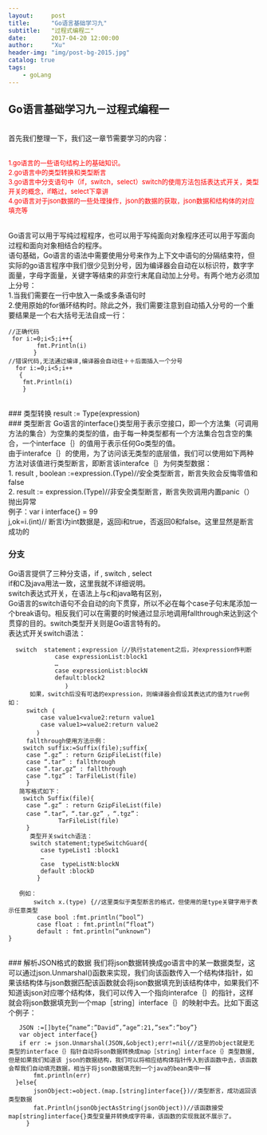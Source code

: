 ```yaml
---
layout:     post
title:      "Go语言基础学习九"
subtitle:   "过程式编程二"
date:       2017-04-20 12:00:00
author:     "Xu"
header-img: "img/post-bg-2015.jpg"
catalog: true
tags:
    - goLang
---
```

## Go语言基础学习九－过程式编程一
   <br>首先我们整理一下，我们这一章节需要学习的内容：<br>
   
<font color=red size=2>
    <br>1.go语言的一些语句结构上的基础知识。
    <br>2.go语言中的类型转换和类型断言
    <br>3.go语言中分支语句中（if，switch，select）switch的使用方法包括表达式开关，类型开关的概念，if略过，select下章讲
    <br>4.go语言对于json数据的一些处理操作，json的数据的获取，json数据和结构体的对应填充等
   </font>
   
   <br> Go语言可以用于写纯过程程序，也可以用于写纯面向对象程序还可以用于写面向过程和面向对象相结合的程序。
    <br>语句基础，Go语言的语法中需要使用分号来作为上下文中语句的分隔结束符，但实际的go语言程序中我们很少见到分号，因为编译器会自动在以标识符，数字字面量，字母字面量，关键字等结束的非空行末尾自动加上分号。有两个地方必须加上分号：
   <br>1.当我们需要在一行中放入一条或多条语句时 
   <br>2.使用原始的for循环结构时。除此之外，我们需要注意到自动插入分号的一个重要结果是一个右大括号无法自成一行：
 ```
//正确代码   
  for i:=0;i<5;i++{
         fmt.Println(i)
        }
//错误代码,无法通过编译,编译器会自动往＋＋后面插入一个分号
   for i:=0;i<5;i++
    {
     fmt.Println(i)
     }
```
 <br>
### 类型转换 
result := Type(expression)
 <br>
### 类型断言
Go语言的interface{}类型用于表示空接口，即一个方法集（可调用方法的集合）为空集的类型的值，由于每一种类型都有一个方法集合包含空的集合，一个interface｛｝的值用于表示任何Go类型的值。 <br>
由于interafce｛｝的使用，为了访问该无类型的底层值，我们可以使用如下两种方法对该值进行类型断言，即断言该interafce｛｝为何类型数据： <br>
     1.   result , boolean :=expression.(Type)//安全类型断言，断言失败会反悔零值和false <br>
     2.  result := expression.(Type)//非安全类型断言，断言失败调用内置panic（）抛出异常 <br>
例子：var i interface{} = 99 <br>
     j,ok=i.(int)// 断言i为int数据是，返回i和true，否返回0和false。这里显然是断言成功的 <br>

### 分支 
Go语言提供了三种分支语，if , switch , select
           <br>if和C及java用法一致，这里我就不详细说明。
            <br>switch表达式开关，在语法上与c和java略有区别， <br>Go语言的switch语句不会自动的向下贯穿，所以不必在每个case子句末尾添加一个break语句。相反我们可以在需要的时候通过显示地调用fallthrough来达到这个贯穿的目的。switch类型开关则是Go语言特有的。 <br>
  表达式开关switch语法：
  
```
  switch  statement；expression｛//执行statement之后，对expression作判断
             case expressionList:block1
             …
             case expressionList:blockN
             default:block2
                ｝ 
      如果，switch后没有可选的expression，则编译器会假设其表达式的值为true例如：
     switch ｛
         case value1<value2:return value1
         case value1>=value2:return value2
        ｝
     fallthrough使用方法示例：
    switch suffix:=Suffix(file);suffix{
     case “.gz” : return GzipFileList(file)
     case “.tar” : fallthrough
     case “.tar.gz” : fallthrough
     case “.tgz” : TarFileList(file)
     }
   简写格式如下：
    switch Suffix(file){
     case “.gz” : return GzipFileList(file)
     case “.tar”，“.tar.gz” ，“.tgz”：
              TarFileList(file)
     }
      类型开关switch语法：
      switch statement;typeSwitchGuard{
         case typeList1 :block1
         …
         case  typeListN:blockN
         default :blockD
        }

   例如：
       switch x.(type) {//这里类似于类型断言的格式，但使用的是type关键字用于表示任意类型
        case bool :fmt.println(“bool”)
        case float : fmt.println(“float”)
        default : fmt.println(“unknown”)
}
```
 
   <br>
### 解析JSON格式的数据
我们将json数据转换成go语言中的某一数据类型，这可以通过json.Unmarshal()函数来实现，我们向该函数传入一个结构体指针，如果该结构体与json数据匹配该函数就会将json数据填充到该结构体中，如果我们不知道该json对应哪个结构体，我们可以传入一个指向interafce｛｝的指针，这样就会将json数据填充到一个map［string］interface｛｝的映射中去。比如下面这个例子：
 
 ```
    JSON :=[]byte{“name”:”David”,”age”:21,”sex”:”boy”}
    var object interface{}
    if err := json.Unmarshal(JSON,&object);err!=nil{//这里的object就是无类型的interface｛｝指针自动将son数据转换成map［string］interface｛｝类型数据,但是如果我们知道该 json的数据结构，我们可以将相应结构体指针传入到该函数中去，该函数会帮我们自动填充数据，相当于将json数据填充到一个java的bean类中一样
        fmt.println(err)
   }else{
        jsonObject:=object.(map.[string]interface{})//类型断言，成功返回该类型数据
        fat.Println(jsonObjectAsString(jsonObject))//该函数接受map[string]interface{}类型变量并转换成字符串，该函数的实现我就不展示了。
      }

```

